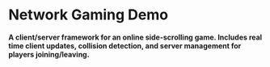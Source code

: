 # Network Gaming Demo
<b>A client/server framework for an online side-scrolling game. Includes real time client updates, collision detection, and server management for players joining/leaving.</b>
